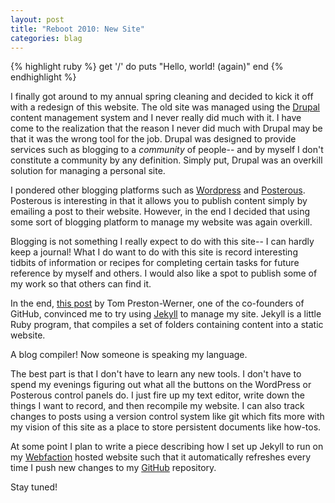 ```yaml
---
layout: post
title: "Reboot 2010: New Site"
categories: blag
---
```

{% highlight ruby %}
get '/' do
  puts "Hello, world! (again)"
end
{% endhighlight %}

I finally got around to my annual spring cleaning and decided to kick it off
with a redesign of this website.  The old site was managed using the [Drupal][1]
content management system and I never really did much with it.  I have come to
the realization that the reason I never did much with Drupal may be that it was
the wrong tool for the job.  Drupal was designed to provide services such as
blogging to a *community* of people-- and by myself I don't constitute a
community by any definition.  Simply put, Drupal was an overkill solution for
managing a personal site.

I pondered other blogging platforms such as [Wordpress][2] and [Posterous][3].
Posterous is interesting in that it allows you to publish content simply by
emailing a post to their website.  However, in the end I decided that using some
sort of blogging platform to manage my website was again overkill.

Blogging is not something I really expect to do with this site-- I can hardly
keep a journal!  What I do want to do with this site is record interesting
tidbits of information or recipes for completing certain tasks for future
reference by myself and others.  I would also like a spot to publish some of my
work so that others can find it.

In the end, [this post][4] by Tom Preston-Werner, one of the co-founders of
GitHub, convinced me to try using [Jekyll][5] to manage my site.  Jekyll is a
little Ruby program, that compiles a set of folders containing content into a
static website.

A blog compiler!  Now someone is speaking my language.

The best part is that I don't have to learn any new tools.  I don't have to
spend my evenings figuring out what all the buttons on the WordPress or
Posterous control panels do.  I just fire up my text editor, write down the
things I want to record, and then recompile my website.  I can also track
changes to posts using a version control system like git which fits more with my
vision of this site as a place to store persistent documents like how-tos.

At some point I plan to write a piece describing how I set up Jekyll to run on
my [Webfaction][6] hosted website such that it automatically refreshes every
time I push new changes to my [GitHub][7] repository.

Stay tuned!

[1]: http://drupal.org
[2]: http://wordpress.org
[3]: http://posterous.com
[4]: http://tom.preston-werner.com/2008/11/17/blogging-like-a-hacker.html
[5]: http://github.com/mojombo/jekyll
[6]: http://webfaction.com
[7]: http://github.com/sharpie/sharpsteen.net
